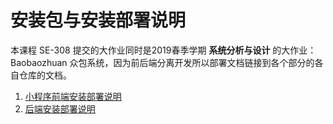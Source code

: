 # 安装包与安装部署说明

本课程 SE-308 提交的大作业同时是2019春季学期 **系统分析与设计** 的大作业：Baobaozhuan 众包系统，因为前后端分离开发所以部署文档链接到各个部分的各自仓库的文档。

1. [小程序前端安装部署说明]()
2. [后端安装部署说明](https://github.com/swsad-dalaotelephone/Server/blob/master/README.md)



